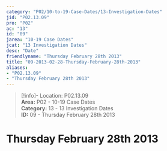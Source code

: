 ```yaml
---  
category: "P02/10-to-19-Case-Dates/13-Investigation-Dates"  
jid: "P02.13.09"  
pro: "P02"  
ac: "13"  
id: "09"  
jarea: "10-19 Case Dates"  
jcat: "13 Investigation Dates"  
desc: "Date"  
friendlyname: "Thursday February 28th 2013"  
title: "09-2013-02-28-Thursday-February-28th-2013"  
aliases:   
- "P02.13.09"  
- "Thursday February 28th 2013"  
---  
```

>[!info]- Location: P02.13.09  
>**Area:** P02 - 10-19 Case Dates  
>**Category:** 13 - 13 Investigation Dates  
>**ID:** 09 - Thursday February 28th 2013  
  
# Thursday February 28th 2013  
